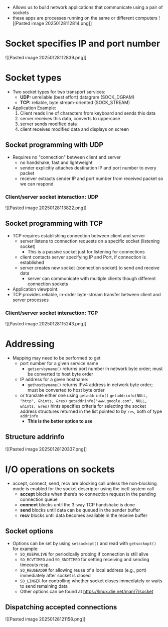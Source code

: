 - Allows us to build network applications that communicate using a pair of sockets
- these apps are processes running on the same or different computers
![[Pasted image 20250128112814.png]]
# Socket specifies IP and port number
![[Pasted image 20250128112839.png]]
# Socket types
- Two socket types for two transport services:
	- **UDP:** unreliable (best effort) datagram (SOCK_DGRAM)
	- **TCP:** reliable, byte stream-oriented (SOCK_STREAM)
- Application Example:
	1. Client reads line of characters from keyboard and sends this data
	2. server receives this data, converts to uppercase
	3. server sends modified data
	4. client receives modified data and displays on screen
## Socket programming with UDP
- Requires no "connection" between client and server
	- no handshake, fast and lightweight
	- sender explicitly attaches destination IP and port number to every packet
	- receiver extracts sender IP and port number from received packet so we can respond
### Client/server socket interaction: UDP
![[Pasted image 20250128113822.png]]
## Socket programming with TCP
- TCP requires establishing connection between client and server
	- server listens to connection requests on a specific socket (listening socket)
		- This is a passive socket just for listening for connections
	- client contacts server specifying IP and Port, if connection is established
	- server creates new socket (connection socket) to send and receive data
		- server can communicate with multiple clients though different connection sockets
- Application viewpoint:  
- TCP provides reliable, in-order byte-stream transfer between client and server processes
### Client/server socket interaction: TCP
![[Pasted image 20250128115243.png]]
# Addressing
- Mapping may need to be performed to get
	- port number for a given service name
		- `getservbyname()` returns port number in network byte order; must be converted to host byte order
	- IP address for a given hostname:  
		- `gethostbyname()` returns IPv4 address in network byte order; must be converted to host byte order
	- or translate either one using `getaddrinfo()` `getaddrinfo(NULL, "http", &hints, &res)` `getaddrinfo("www.google.com", NULL, &hints, &res)` hints specifies criteria for selecting the socket address structures returned in the list pointed to by `res`, both of type `addrinfo`
		- **This is the better option to use**
## Structure addrinfo
![[Pasted image 20250128120337.png]]
# I/O operations on sockets
- accept, connect, send, recv are blocking call unless the non-blocking mode is enabled for the socket descriptor using the ioctl system call
	- **accept** blocks when there’s no connection request in the pending connection queue
	- **connect** blocks until the 3-way TCP handshake is done  
	- **send** blocks until data can be queued in the sender buffer  
	- **recv** blocks until data becomes available in the receive buffer
## Socket options
- Options can be set by using `setsockopt()` and read with `getsockopt()` for example:
	- `SO_KEEPALIVE` for periodically probing if connection is still alive  
	- `SO_RCVTIMEO` and `SO_SNDTIMEO` for setting receiving and sending timeouts resp.  
	- `SO_REUSEADDR` for allowing reuse of a local address (e.g., port) immediately after socket is closed  
	- `SO_LINGER` for controlling whether socket closes immediately or waits to send remaining data  
	- Other options can be found at https://linux.die.net/man/7/socket
## Dispatching accepted connections
![[Pasted image 20250128121158.png]]
